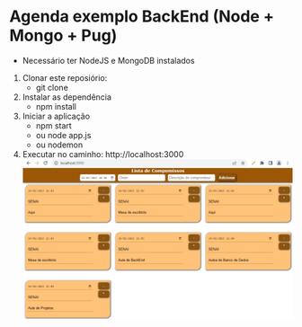 # Agenda exemplo BackEnd (Node + Mongo + Pug)
* Necessário ter NodeJS e MongoDB instalados
1. Clonar este reposiório:
    - git clone
2. Instalar as dependência
    - npm install
3. Iniciar a aplicação
    - npm start
    - ou node app.js
    - ou nodemon
4. Executar no caminho: http://localhost:3000
![](./docs/print.png)
